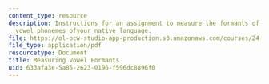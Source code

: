 ```yaml
---
content_type: resource
description: Instructions for an assignment to measure the formants of the stressed
  vowel phonemes ofyour native language.
file: https://ol-ocw-studio-app-production.s3.amazonaws.com/courses/24-910-topics-in-linguistic-theory-laboratory-phonology-spring-2007/633afa3e5a8526230196f596dc8896f0_vowel_formants.pdf
file_type: application/pdf
resourcetype: Document
title: Measuring Vowel Formants
uid: 633afa3e-5a85-2623-0196-f596dc8896f0
---
```

